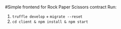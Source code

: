 #Simple frontend for Rock Paper Scissors contract
Run:
1. `truffle develop` + `migrate --reset`
2. `cd client & npm install & npm start`
